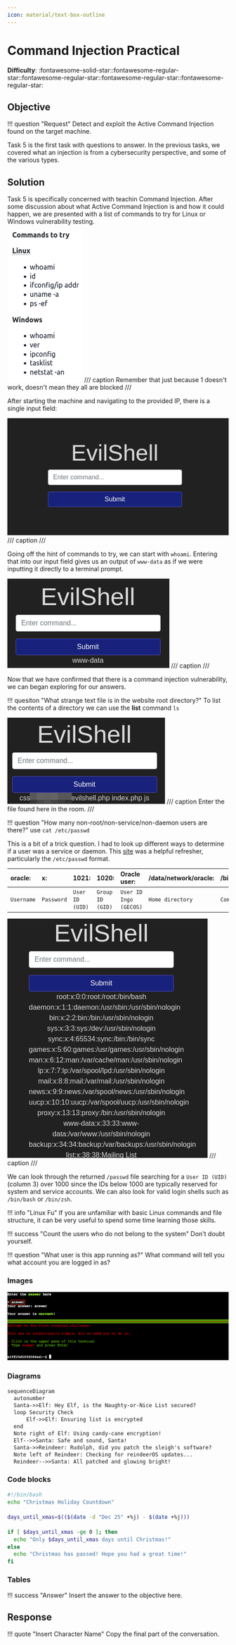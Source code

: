 ```yaml
---
icon: material/text-box-outline
---
```


# Command Injection Practical

**Difficulty**: :fontawesome-solid-star::fontawesome-regular-star::fontawesome-regular-star::fontawesome-regular-star::fontawesome-regular-star:<br/>

## Objective

!!! question "Request"
    Detect and exploit the Active Command Injection found on the target machine.

Task 5 is the first task with questions to answer. In the previous tasks, we covered what an injection is from a cybersecurity perspective, and some of the various types.

## Solution

Task 5 is specifically concerned with teachin Command Injection. After some discussion about what Active Command Injection is and how it could happen, we are presented with a list of commands to try for Linux or Windows vulnerability testing. 

![injection](../img/objectives/o1/cmd-injct.png)
/// caption
Remember that just because 1 doesn't work, doesn't mean they all are blocked
///

After starting the machine and navigating to the provided IP, there is a single input field:

![evil](../img/objectives/o1/EvilShell.png)
/// caption 
///

Going off the hint of commands to try, we can start with `whoami`. Entering that into our input field gives us an output of `www-data` as if we were inputting it directly to a terminal prompt.

![whoami](../img/objectives/o1/objective.png)
/// caption
///

Now that we have confirmed that there is a command injection vulnerability, we can began exploring for our answers. 

!!! quesiton "What strange text file is in the website root directory?"
    To list the contents of a directory we can use the **list** command `ls` 

![answer1](../img/objectives/o1/answer1.png)
/// caption
Enter the file found here in the room. 
///

!!! question "How many non-root/non-service/non-daemon users are there?"
    use `cat /etc/passwd`

This is a bit of a trick question. I had to look up different ways to determine if a user was a service or daemon. This [site](https://www.cyberciti.biz/faq/understanding-etcpasswd-file-format/) was a helpful refresher, particularly the `/etc/passwd` format.<br/>

| oracle:    | x:         | 1021:           | 1020:            | Oracle user:           | /data/network/oracle: | /bin/bash       |
| :--------- | :--------- | :-------------- | :--------------- | :--------------------- | :-------------------- | :-------------- |
| `Username` | `Password` | `User ID (UID)` | `Group ID (GID)` | `User ID Ingo (GECOS)` | `Home directory`      | `Command/shell` |

![answer2](../img/objectives/o1/answer2.png)
/// caption
///

We can look through the returned `/passwd` file searching for a `User ID (UID)` (column 3) over 1000 since the IDs below 1000 are typically reserved for system and service accounts. We can also look for valid login shells such as `/bin/bash` or `/bin/zsh`.

!!! info "Linux Fu"
    If you are unfamiliar with basic Linux commands and file structure, it can be very useful to spend some time learning those skills. 

!!! success "Count the users who do not belong to the system"
    Don't doubt yourself.

!!! question "What user is this app running as?"
    What command will tell you what account you are logged in as?



### Images

![Terminal output](../img/objectives/o1/terminal_output_o1.png)

### Diagrams

```mermaid
sequenceDiagram
  autonumber
  Santa->>Elf: Hey Elf, is the Naughty-or-Nice List secured?
  loop Security Check
      Elf->>Elf: Ensuring list is encrypted
  end
  Note right of Elf: Using candy-cane encryption!
  Elf-->>Santa: Safe and sound, Santa!
  Santa->>Reindeer: Rudolph, did you patch the sleigh's software?
  Note left of Reindeer: Checking for reindeerOS updates...
  Reindeer-->>Santa: All patched and glowing bright!
```

### Code blocks

```bash linenums="1" hl_lines="7" title="Countdown script (with line 7 highlighted)"
#!/bin/bash
echo "Christmas Holiday Countdown"

days_until_xmas=$(($(date -d "Dec 25" +%j) - $(date +%j)))

if [ $days_until_xmas -ge 0 ]; then
  echo "Only $days_until_xmas days until Christmas!"
else
  echo "Christmas has passed! Hope you had a great time!"
fi
```

### Tables




!!! success "Answer"
    Insert the answer to the objective here.

## Response

!!! quote "Insert Character Name"
    Copy the final part of the conversation.
